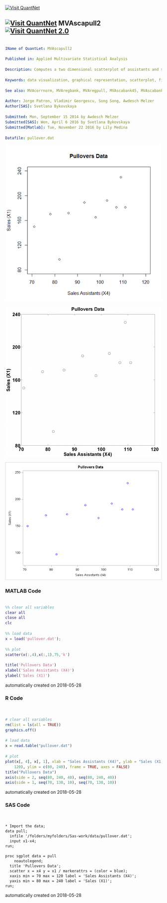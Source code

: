 [<img src="https://github.com/QuantLet/Styleguide-and-FAQ/blob/master/pictures/banner.png" width="888" alt="Visit QuantNet">](http://quantlet.de/)

## [<img src="https://github.com/QuantLet/Styleguide-and-FAQ/blob/master/pictures/qloqo.png" alt="Visit QuantNet">](http://quantlet.de/) **MVAscapull2** [<img src="https://github.com/QuantLet/Styleguide-and-FAQ/blob/master/pictures/QN2.png" width="60" alt="Visit QuantNet 2.0">](http://quantlet.de/)

```yaml

IName of QuantLet: MVAscapull2

Published in: Applied Multivariate Statistical Analysis

Description: Computes a two dimensional scatterplot of assistants and sales from the pullovers data set.

Keywords: data visualization, graphical representation, scatterplot, financial, plot, sas

See also: MVAcorrnorm, MVAregbank, MVAregpull, MVAscabank45, MVAscabank56, MVAscabank456, MVAscacar, MVAscapull1, MVAdraftbank4, MVAdrafthousing, MVAdrafthousingt

Author: Jorge Patron, Vladimir Georgescu, Song Song, Awdesch Melzer
Author[SAS]: Svetlana Bykovskaya

Submitted: Mon, September 15 2014 by Awdesch Melzer
Submitted[SAS]: Wen, April 6 2016 by Svetlana Bykovskaya
Submitted[Matlab]: Tue, November 22 2016 by Lily Medina

Datafile: pullover.dat

```

![Picture1](MVAscapull2_1.png)

![Picture2](MVAscapull2_matlab.png)

![Picture3](MVAscapull2_sas.png)

### MATLAB Code
```matlab

%% clear all variables
clear all
close all
clc

%% load data
x = load('pullover.dat');

%% plot
scatter(x(:,4),x(:,1),75,'k')

title('Pullovers Data')
xlabel('Sales Assistants (X4)')
ylabel('Sales (X1)')
```

automatically created on 2018-05-28

### R Code
```r


# clear all variables
rm(list = ls(all = TRUE))
graphics.off()

# load data
x = read.table("pullover.dat")

# plot
plot(x[, 4], x[, 1], xlab = "Sales Assistants (X4)", ylab = "Sales (X1)", xlim = c(70, 
    120), ylim = c(80, 240), frame = TRUE, axes = FALSE)
title("Pullovers Data")
axis(side = 2, seq(80, 240, 40), seq(80, 240, 40))
axis(side = 1, seq(70, 130, 10), seq(70, 130, 10))

```

automatically created on 2018-05-28

### SAS Code
```sas


* Import the data;
data pull;
  infile '/folders/myfolders/Sas-work/data/pullover.dat';
  input x1-x4; 
run;

proc sgplot data = pull
    noautolegend;
  title 'Pullovers Data';
  scatter x = x4 y = x1 / markerattrs = (color = blue);
  xaxis min = 70 max = 120 label = 'Sales Assistants (X4)';
  yaxis min = 80 max = 240 label = 'Sales (X1)';
run;
```

automatically created on 2018-05-28